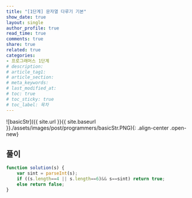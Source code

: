 ```yaml
---
title: "[1단계] 문자열 다루기 기본"
show_date: true
layout: single
author_profile: true
read_time: true
comments: true
share: true
related: true
categories:
- 프로그래머스 1단계
# description: 
# article_tag1: 
# article_section: 
# meta_keywords: 
# last_modified_at: 
# toc: true
# toc_sticky: true
# toc_label: 목차
--- 
```


![basicStr]({{ site.url }}{{ site.baseurl }}./assets/images/post/programmers/basicStr.PNG){: .align-center .open-new}

## 풀이
```js
function solution(s) {
    var sint = parseInt(s);
    if ((s.length==4 || s.length==6)&& s==sint) return true;
    else return false;
}
```